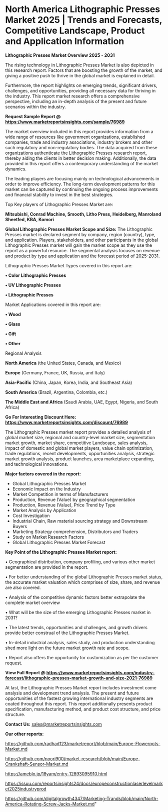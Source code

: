 # North America Lithographic Presses Market 2025 | Trends and Forecasts, Competitive Landscape, Product and Application Information

<Strong> Lithographic Presses Market Overview 2025 - 2031</strong>

The rising technology in Lithographic Presses Market is also depicted in this research report. Factors that are boosting the growth of the market, and giving a positive push to thrive in the global market is explained in detail.

Furthermore, the report highlights on emerging trends, significant drivers, challenges, and opportunities, providing all necessary data for thriving in the industry. This report market research offers a comprehensive perspective, including an in-depth analysis of the present and future scenarios within the industry.

<strong>Request Sample Report @ <a href=https://www.marketreportsinsights.com/sample/76989>https://www.marketreportsinsights.com/sample/76989</a></strong>

The market overview included in this report provides information from a wide range of resources like government organizations, established companies, trade and industry associations, industry brokers and other such regulatory and non-regulatory bodies. The data acquired from these organizations authenticate the Lithographic Presses research report, thereby aiding the clients in better decision making. Additionally, the data provided in this report offers a contemporary understanding of the market dynamics.

The leading players are focusing mainly on technological advancements in order to improve efficiency. The long-term development patterns for this market can be captured by continuing the ongoing process improvements and financial stability to invest in the best strategies.

Top Key players of Lithographic Presses Market are:

<strong>Mitsubishi, Conrad Machine, Smooth, Litho Press, Heidelberg, Manroland Sheetfed, KBA, Komori</strong>

<strong><b>Global Lithographic Presses Market Scope and Size:</b></strong>
The Lithographic Presses market is declared segment by company, region (country), type, and application. Players, stakeholders, and other participants in the global Lithographic Presses market will gain the market scope as they use the report as a powerful resource. The segmental analysis focuses on revenue and product by type and application and the forecast period of 2025-2031.

Lithographic Presses Market Types covered in this report are:

<strong>• Color Lithographic Presses

• UV Lithographic Presses

• Lithographic Presses</strong>

Market Applications covered in this report are:

<strong>• Wood

• Glass

• Gift

• Other</strong> 

Regional Analysis

<strong>North America</strong> (the United States, Canada, and Mexico)

<strong>Europe</strong> (Germany, France, UK, Russia, and Italy)

<strong>Asia-Pacific</strong> (China, Japan, Korea, India, and Southeast Asia)

<strong>South America</strong> (Brazil, Argentina, Colombia, etc.)

<strong>The Middle East and Africa</strong> (Saudi Arabia, UAE, Egypt, Nigeria, and South Africa)

<strong>Go For Interesting Discount Here: <a href=https://www.marketreportsinsights.com/discount/76989>https://www.marketreportsinsights.com/discount/76989</a></strong>

The Lithographic Presses market report provides a detailed analysis of global market size, regional and country-level market size, segmentation market growth, market share, competitive Landscape, sales analysis, impact of domestic and global market players, value chain optimization, trade regulations, recent developments, opportunities analysis, strategic market growth analysis, product launches, area marketplace expanding, and technological innovations.

<strong><b>Major factors covered in the report:</b></strong>
<ul>
  <li>Global Lithographic Presses Market </li>
  <li>Economic Impact on the Industry</li>
  <li>Market Competition in terms of Manufacturers</li>
  <li>Production, Revenue (Value) by geographical segmentation</li>
  <li>Production, Revenue (Value), Price Trend by Type</li>
  <li>Market Analysis by Application</li>
  <li>Cost Investigation</li>
  <li>Industrial Chain, Raw material sourcing strategy and Downstream Buyers</li>
  <li>Marketing Strategy comprehension, Distributors and Traders</li>
  <li>Study on Market Research Factors</li>
  <li>Global Lithographic Presses Market Forecast</li>
</ul>

<strong><b>Key Point of the Lithographic Presses Market report:</b></strong>

• Geographical distribution, company profiling, and various other market segmentation are provided in the report.

• For better understanding of the global Lithographic Presses market status, the accurate market valuation which comprises of size, share, and revenue are also covered.

• Analysis of the competitive dynamic factors better extrapolate the complete market overview

• What will be the size of the emerging Lithographic Presses market in 2031?

• The latest trends, opportunities and challenges, and growth drivers provide better construal of the Lithographic Presses Market.

• In-detail industrial analysis, sales study, and production understanding shed more light on the future market growth rate and scope.

• Report also offers the opportunity for customization as per the customer request.

<strong><b>View Full Report @ <a href=https://www.marketreportsinsights.com/industry-forecast/lithographic-presses-market-growth-and-size-2021-76989>https://www.marketreportsinsights.com/industry-forecast/lithographic-presses-market-growth-and-size-2021-76989</a></b></strong>


At last, the Lithographic Presses Market report includes investment come analysis and development trend analysis. The present and future opportunities of the fastest growing international industry segments are coated throughout this report. This report additionally presents product specification, manufacturing method, and product cost structure, and price structure.

<strong>Contact Us:</strong>
sales@marketreportsinsights.com

<strong>Our other reports:</strong>

<a href=https://github.com/radhad123/marketreport/blob/main/Europe-Flowerpots-Market.md>https://github.com/radhad123/marketreport/blob/main/Europe-Flowerpots-Market.md</a>

<a href=https://github.com/noori900/market-research/blob/main/Europe-Crankshaft-Sensor-Market.md>https://github.com/noori900/market-research/blob/main/Europe-Crankshaft-Sensor-Market.md</a>

<a href=https://ameblo.jp/18yam/entry-12893095910.html>https://ameblo.jp/18yam/entry-12893095910.html</a>

<a href=https://issuu.com/reportsinsights24/docs/europeconstructionlaserlevelmarket2025industryprod>https://issuu.com/reportsinsights24/docs/europeconstructionlaserlevelmarket2025industryprod</a>

<a href=https://github.com/digitalgrowth4347/Marketing-Trands/blob/main/North-America-Rotating-Screw-Jacks-Market.md>https://github.com/digitalgrowth4347/Marketing-Trands/blob/main/North-America-Rotating-Screw-Jacks-Market.md</a>"
